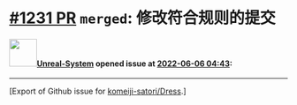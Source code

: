# [\#1231 PR](https://github.com/komeiji-satori/Dress/pull/1231) `merged`: 修改符合规则的提交

#### <img src="https://avatars.githubusercontent.com/u/31071269?u=e8e95e93d38ec8b0c4e0b5fc1f2ad68b8ccea99b&v=4" width="50">[Unreal-System](https://github.com/Unreal-System) opened issue at [2022-06-06 04:43](https://github.com/komeiji-satori/Dress/pull/1231):






-------------------------------------------------------------------------------



[Export of Github issue for [komeiji-satori/Dress](https://github.com/komeiji-satori/Dress).]
